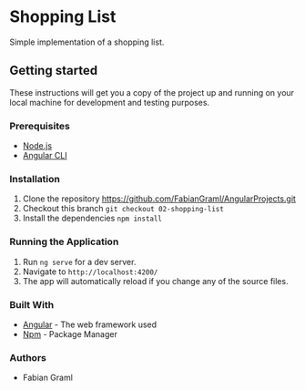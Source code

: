 # Shopping List

Simple implementation of a shopping list.

## Getting started

These instructions will get you a copy of the project up and running on your local machine for development and testing purposes.

### Prerequisites

- [Node.js](https://nodejs.org/en)
- [Angular CLI](https://angular.io/cli)

### Installation

1. Clone the repository https://github.com/FabianGraml/AngularProjects.git
2. Checkout this branch `git checkout 02-shopping-list`
3. Install the dependencies `npm install`

### Running the Application

1. Run `ng serve` for a dev server.
2. Navigate to `http://localhost:4200/`
3. The app will automatically reload if you change any of the source files.

### Built With

- [Angular](https://angular.io) - The web framework used
- [Npm](https://www.npmjs.com) - Package Manager

### Authors
- Fabian Graml
